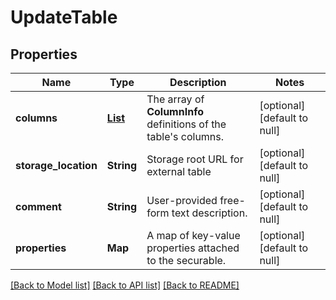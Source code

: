 # UpdateTable
## Properties

| Name | Type | Description | Notes |
|------------ | ------------- | ------------- | -------------|
| **columns** | [**List**](ColumnInfo.md) | The array of __ColumnInfo__ definitions of the table&#39;s columns. | [optional] [default to null] |
| **storage\_location** | **String** | Storage root URL for external table | [optional] [default to null] |
| **comment** | **String** | User-provided free-form text description. | [optional] [default to null] |
| **properties** | **Map** | A map of key-value properties attached to the securable. | [optional] [default to null] |

[[Back to Model list]](../README.md#documentation-for-models) [[Back to API list]](../README.md#documentation-for-api-endpoints) [[Back to README]](../README.md)


